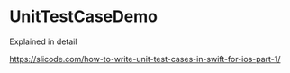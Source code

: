 # UnitTestCaseDemo

Explained in detail

https://slicode.com/how-to-write-unit-test-cases-in-swift-for-ios-part-1/

